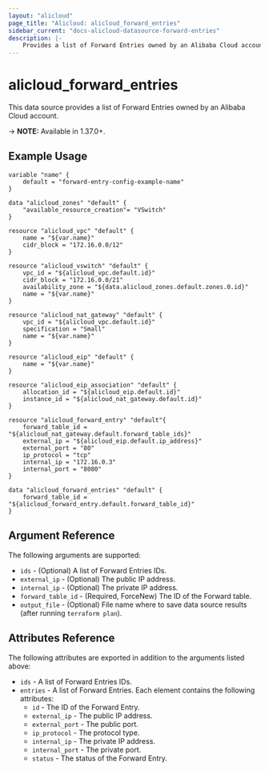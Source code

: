 ```yaml
---
layout: "alicloud"
page_title: "Alicloud: alicloud_forward_entries"
sidebar_current: "docs-alicloud-datasource-forward-entries"
description: |-
    Provides a list of Forward Entries owned by an Alibaba Cloud account.
---
```


# alicloud\_forward\_entries

This data source provides a list of Forward Entries owned by an Alibaba Cloud account.

-> **NOTE:** Available in 1.37.0+.

## Example Usage

```
variable "name" {
	default = "forward-entry-config-example-name"
}

data "alicloud_zones" "default" {
	"available_resource_creation"= "VSwitch"
}

resource "alicloud_vpc" "default" {
	name = "${var.name}"
	cidr_block = "172.16.0.0/12"
}

resource "alicloud_vswitch" "default" {
	vpc_id = "${alicloud_vpc.default.id}"
	cidr_block = "172.16.0.0/21"
	availability_zone = "${data.alicloud_zones.default.zones.0.id}"
	name = "${var.name}"
}

resource "alicloud_nat_gateway" "default" {
	vpc_id = "${alicloud_vpc.default.id}"
	specification = "Small"
	name = "${var.name}"
}

resource "alicloud_eip" "default" {
	name = "${var.name}"
}

resource "alicloud_eip_association" "default" {
	allocation_id = "${alicloud_eip.default.id}"
	instance_id = "${alicloud_nat_gateway.default.id}"
}

resource "alicloud_forward_entry" "default"{
	forward_table_id = "${alicloud_nat_gateway.default.forward_table_ids}"
	external_ip = "${alicloud_eip.default.ip_address}"
	external_port = "80"
	ip_protocol = "tcp"
	internal_ip = "172.16.0.3"
	internal_port = "8080"
}

data "alicloud_forward_entries" "default" {
    forward_table_id = "${alicloud_forward_entry.default.forward_table_id}"
}
```

## Argument Reference

The following arguments are supported:

* `ids` - (Optional) A list of Forward Entries IDs.
* `external_ip` - (Optional) The public IP address.
* `internal_ip` - (Optional) The private IP address.
* `forward_table_id` - (Required, ForceNew) The ID of the Forward table.
* `output_file` - (Optional) File name where to save data source results (after running `terraform plan`).

## Attributes Reference

The following attributes are exported in addition to the arguments listed above:

* `ids` - A list of Forward Entries IDs.
* `entries` - A list of Forward Entries. Each element contains the following attributes:
  * `id` - The ID of the Forward Entry.
  * `external_ip` - The public IP address.
  * `external_port` - The public port.
  * `ip_protocol` - The protocol type.
  * `internal_ip` - The private IP address.
  * `internal_port` - The private port.
  * `status` - The status of the Forward Entry.

